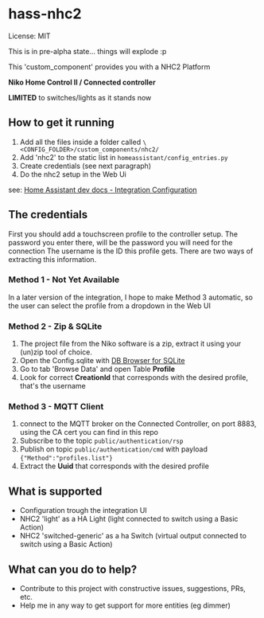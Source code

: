 # hass-nhc2

License: MIT

This is in pre-alpha state... things will explode :p

This 'custom_component' provides you with a NHC2 Platform

__Niko Home Control II / Connected controller__

__LIMITED__ to switches/lights as it stands now

## How to get it running

1. Add all the files inside a folder called `\<CONFIG_FOLDER>/custom_components/nhc2/`
2. Add 'nhc2' to the static list in `homeassistant/config_entries.py`
3. Create credentials (see next paragraph)
4. Do the nhc2 setup in the Web Ui 

see: [Home Assistant dev docs - Integration Configuration](https://developers.home-assistant.io/docs/en/config_entries_config_flow_handler.html) 
## The credentials

First you should add a touchscreen profile to the controller setup.
The password you enter there, will be the password you will need for the connection
The username is the ID this profile gets. There are two ways of extracting this information.

### Method 1 - Not Yet Available
 In a later version of the integration, I hope to make Method 3 automatic, so the user can select the profile from a dropdown in the Web UI

### Method 2 - Zip & SQLite
 1. The project file from the Niko software is a zip,
    extract it using your (un)zip tool of choice.
 2. Open the Config.sqlite with [DB Browser for SQLite](https://sqlitebrowser.org/dl/)
 3. Go to tab 'Browse Data' and open Table __Profile__
 4. Look for correct __CreationId__ that corresponds with the desired profile, that's the username 
 
### Method 3 - MQTT Client
 1. connect to the MQTT broker on the Connected Controller, on port 8883, 
 using the CA cert you can find in this repo
 2. Subscribe to the topic `public/authentication/rsp`
 3. Publish on topic `public/authentication/cmd` with payload `{"Method":"profiles.list"}`
 4. Extract the __Uuid__ that corresponds with the desired profile

## What is supported

 * Configuration trough the integration UI
 * NHC2 'light' as a HA Light (light connected to switch using a Basic Action)
 * NHC2 'switched-generic' as a ha Switch (virtual output connected to switch using a Basic Action)
 
## What can you do to help?

 * Contribute to this project with constructive issues, suggestions, PRs, etc.
 * Help me in any way to get support for more entities (eg dimmer)

